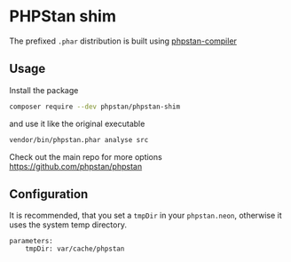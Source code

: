 # PHPStan shim

The prefixed `.phar` distribution is built using [phpstan-compiler](https://github.com/fprochazka/phpstan-compiler)

## Usage

Install the package

```bash
composer require --dev phpstan/phpstan-shim
```

and use it like the original executable

```bash
vendor/bin/phpstan.phar analyse src
```

Check out the main repo for more options https://github.com/phpstan/phpstan

## Configuration

It is recommended, that you set a `tmpDir` in your `phpstan.neon`, otherwise it uses the system temp directory.

```
parameters:
    tmpDir: var/cache/phpstan
```
